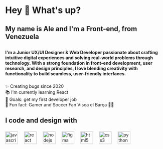 <h1 align="left" bold> Hey 👋 What's up?</h1>

###

<h2 align="left">My name is Ale and I'm a Front-end, from Venezuela <h2/>

###

<h4 align="left">I'm a Junior UX/UI Designer & Web Developer passionate about crafting intuitive digital experiences and solving real-world problems through technology. With a strong foundation in front-end development, user research, and design principles, I love blending creativity with functionality to build seamless, user-friendly interfaces.</h4>

###

<p align="left">✨ Creating bugs since 2020<br>📚 I'm currently learning React <br>🎯 Goals: get my first developer job<br>🎲 Fun fact: Gamer and Soccer Fan Visca el Barça 🔴🔵</p>

###

<h2 align="left">I code and design with</h2>

###

<div align="left">
  <img src="https://cdn.jsdelivr.net/gh/devicons/devicon/icons/javascript/javascript-original.svg" height="40" alt="javascript logo"  />
  <img width="12" />
  <img src="https://cdn.jsdelivr.net/gh/devicons/devicon/icons/react/react-original.svg" height="40" alt="react logo"  />
  <img width="12" />
  <img src="https://cdn.jsdelivr.net/gh/devicons/devicon/icons/nodejs/nodejs-original.svg" height="40" alt="nodejs logo"  />
  <img width="12" />
  <img src="https://img.icons8.com/?size=100&id=zfHRZ6i1Wg0U&format=png&color=000000" height="40" alt="figma logo/">
  <img width="12" />
  <img src="https://cdn.jsdelivr.net/gh/devicons/devicon/icons/html5/html5-original.svg" height="40" alt="html5 logo"  />
  <img width="12" />
  <img src="https://cdn.jsdelivr.net/gh/devicons/devicon/icons/css3/css3-original.svg" height="40" alt="css3 logo"  />
  <img width="12" />
  <img src="https://cdn.jsdelivr.net/gh/devicons/devicon/icons/python/python-original.svg" height="40" alt="python logo"  />
  <img width="12" />
</div>

###
